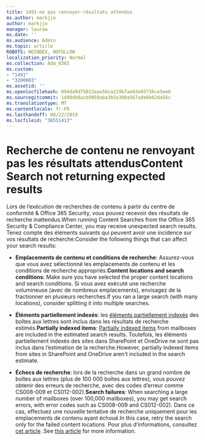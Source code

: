```yaml
---
title: 1491-ne pas renvoyer-résultats attendus
ms.author: markjjo
author: markjjo
manager: lauraw
ms.date: ''
ms.audience: Admin
ms.topic: article
ROBOTS: NOINDEX, NOFOLLOW
localization_priority: Normal
ms.collection: Adm_O365
ms.custom:
- "1491"
- "3200003"
ms.assetid: ''
ms.openlocfilehash: 094da9d75013aae56ca219b7ae03e85736ce5ee0
ms.sourcegitcommit: 1d98db8acb9959aba3b5e308a567ade6b62da56c
ms.translationtype: MT
ms.contentlocale: fr-FR
ms.lasthandoff: 08/22/2019
ms.locfileid: "36551413"
---
```

# <a name="content-search-not-returning-expected-results"></a><span data-ttu-id="27f81-102">Recherche de contenu ne renvoyant pas les résultats attendus</span><span class="sxs-lookup"><span data-stu-id="27f81-102">Content Search not returning expected results</span></span>

<span data-ttu-id="27f81-103">Lors de l’exécution de recherches de contenu à partir du centre de conformité & Office 365 Security, vous pouvez recevoir des résultats de recherche inattendus.</span><span class="sxs-lookup"><span data-stu-id="27f81-103">When running Content Searches from the Office 365 Security & Compliance Center, you may receive unexpected search results.</span></span> <span data-ttu-id="27f81-104">Tenez compte des éléments suivants qui peuvent avoir une incidence sur vos résultats de recherche:</span><span class="sxs-lookup"><span data-stu-id="27f81-104">Consider the following things that can affect your search results:</span></span>

- <span data-ttu-id="27f81-105">**Emplacements de contenu et conditions de recherche**: Assurez-vous que vous avez sélectionné les emplacements de contenu et les conditions de recherche appropriés.</span><span class="sxs-lookup"><span data-stu-id="27f81-105">**Content locations and search conditions**: Make sure you have selected the proper content locations and search conditions.</span></span> <span data-ttu-id="27f81-106">Si vous avez exécuté une recherche volumineuse (avec de nombreux emplacements), envisagez de la fractionner en plusieurs recherches.</span><span class="sxs-lookup"><span data-stu-id="27f81-106">If you ran a large search (with many locations), consider splitting it into multiple searches.</span></span>

- <span data-ttu-id="27f81-107">**Éléments partiellement indexés**: les [éléments partiellement indexés](https://docs.microsoft.com/office365/securitycompliance/partially-indexed-items-in-content-search) des boîtes aux lettres sont inclus dans les résultats de recherche estimés.</span><span class="sxs-lookup"><span data-stu-id="27f81-107">**Partially indexed items**:  [Partially indexed items](https://docs.microsoft.com/office365/securitycompliance/partially-indexed-items-in-content-search) from mailboxes are included in the estimated search results.</span></span> <span data-ttu-id="27f81-108">Toutefois, les éléments partiellement indexés des sites dans SharePoint et OneDrive ne sont pas inclus dans l’estimation de la recherche.</span><span class="sxs-lookup"><span data-stu-id="27f81-108">However, partially indexed items from sites in SharePoint and OneDrive aren't included in the search estimate.</span></span>

- <span data-ttu-id="27f81-109">**Échecs de recherche**: lors de la recherche dans un grand nombre de boîtes aux lettres (plus de 100 000 boîtes aux lettres), vous pouvez obtenir des erreurs de recherche, avec des codes d’erreur comme CS008-009 et CS012-002).</span><span class="sxs-lookup"><span data-stu-id="27f81-109">**Search failures**: When searching a large number of mailboxes (over 100,000 mailboxes), you may get search errors, with error codes such as CS008-009 and CS012-002).</span></span> <span data-ttu-id="27f81-110">Dans ce cas, effectuez une nouvelle tentative de recherche uniquement pour les emplacements de contenu ayant échoué.</span><span class="sxs-lookup"><span data-stu-id="27f81-110">In this case, retry the search only for the failed content locations.</span></span> <span data-ttu-id="27f81-111">Pour plus d’informations, consultez [cet article](https://docs.microsoft.com/office365/securitycompliance/retry-failed-content-search) .</span><span class="sxs-lookup"><span data-stu-id="27f81-111">See  [this article](https://docs.microsoft.com/office365/securitycompliance/retry-failed-content-search) for more information.</span></span>
